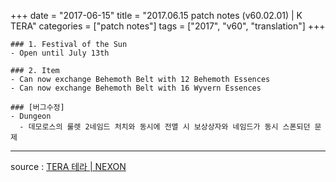 +++
date = "2017-06-15"
title = "2017.06.15 patch notes (v60.02.01) | K TERA"
categories = ["patch notes"]
tags = ["2017", "v60", "translation"]
+++

```
### 1. Festival of the Sun
- Open until July 13th

### 2. Item
- Can now exchange Behemoth Belt with 12 Behemoth Essences
- Can now exchange Behemoth Belt with 16 Wyvern Essences

### [버그수정]
- Dungeon
  - 데모로스의 룰렛 2네임드 처치와 동시에 전멸 시 보상상자와 네임드가 동시 스폰되던 문제
```

----

source : [TERA 테라 | NEXON](http://tera.nexon.com/news/update/view.aspx?n4articlesn=282)
